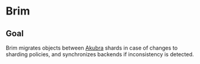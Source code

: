 # Brim #

## Goal ##
Brim migrates objects between [Akubra](http://github.com/allegro/akubra) shards 
in case of changes to sharding policies, and synchronizes backends if inconsistency
is detected.


